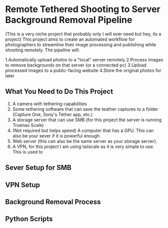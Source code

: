 # Remote Tethered Shooting to Server Background Removal Pipeline
(This is a very niche project that probably only I will ever need but hey, its a project)
This project aims to create an automated workflow for photographers to streamline their image processing and publishing while shooting remotely. The pipeline will:

1.Automatically upload photos to a "local" server remotely
2.Process images to remove backgrounds on that server (or a connected pc)
3.Upload processed images to a public-facing website
4.Store the original photos for later



## What You Need to Do This Project
 

1. A camera with tethering capabilities
2. Some tethering software that can save the teather captures to a folder (Capture One, Sony's Tether app, etc.)
3. A storage server that can use SMB (for this project the server is running Truenas Scale)
4. (Not required but helps speed) A computer that has a GPU. This can also be your sever if it is powerful enough.
5. Web server (this can also be the same server as your storage server).
6. A VPN, for this project I am using tailscale as it is very simple to use. This is used to 


## Sever Setup for SMB
## VPN Setup
## Background Removal Process
## Python Scripts 

